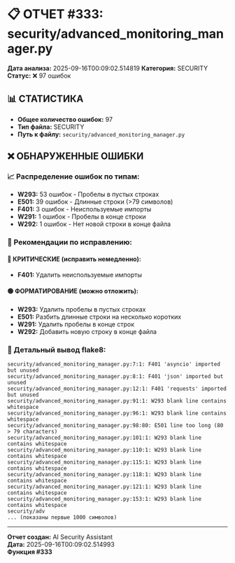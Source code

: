 # 📋 ОТЧЕТ #333: security/advanced_monitoring_manager.py

**Дата анализа:** 2025-09-16T00:09:02.514819
**Категория:** SECURITY
**Статус:** ❌ 97 ошибок

## 📊 СТАТИСТИКА

- **Общее количество ошибок:** 97
- **Тип файла:** SECURITY
- **Путь к файлу:** `security/advanced_monitoring_manager.py`

## ❌ ОБНАРУЖЕННЫЕ ОШИБКИ

### 📈 Распределение ошибок по типам:

- **W293:** 53 ошибок - Пробелы в пустых строках
- **E501:** 39 ошибок - Длинные строки (>79 символов)
- **F401:** 3 ошибок - Неиспользуемые импорты
- **W291:** 1 ошибок - Пробелы в конце строки
- **W292:** 1 ошибок - Нет новой строки в конце файла

### 🎯 Рекомендации по исправлению:

#### 🔴 КРИТИЧЕСКИЕ (исправить немедленно):
- **F401:** Удалить неиспользуемые импорты

#### 🟢 ФОРМАТИРОВАНИЕ (можно отложить):
- **W293:** Удалить пробелы в пустых строках
- **E501:** Разбить длинные строки на несколько коротких
- **W291:** Удалить пробелы в конце строк
- **W292:** Добавить новую строку в конце файла

### 📝 Детальный вывод flake8:

```
security/advanced_monitoring_manager.py:7:1: F401 'asyncio' imported but unused
security/advanced_monitoring_manager.py:8:1: F401 'json' imported but unused
security/advanced_monitoring_manager.py:12:1: F401 'requests' imported but unused
security/advanced_monitoring_manager.py:91:1: W293 blank line contains whitespace
security/advanced_monitoring_manager.py:96:1: W293 blank line contains whitespace
security/advanced_monitoring_manager.py:98:80: E501 line too long (80 > 79 characters)
security/advanced_monitoring_manager.py:101:1: W293 blank line contains whitespace
security/advanced_monitoring_manager.py:110:1: W293 blank line contains whitespace
security/advanced_monitoring_manager.py:115:1: W293 blank line contains whitespace
security/advanced_monitoring_manager.py:118:1: W293 blank line contains whitespace
security/advanced_monitoring_manager.py:121:1: W293 blank line contains whitespace
security/advanced_monitoring_manager.py:153:1: W293 blank line contains whitespace
security/adv
... (показаны первые 1000 символов)
```

---
**Отчет создан:** AI Security Assistant  
**Дата:** 2025-09-16T00:09:02.514993  
**Функция #333**
